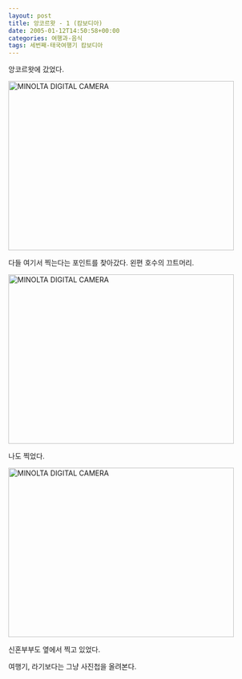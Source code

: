 ```yaml
---
layout: post
title: 앙코르왓 - 1 (캄보디아)
date: 2005-01-12T14:50:58+00:00
categories: 여행과-음식
tags: 세번째-태국여행기 캄보디아
---
```

앙코르왓에 갔었다.

<a href="http://jinto.pe.kr/565/minolta-digital-camera-130" rel="attachment wp-att-3246"><img src="http://jinto.pe.kr/wp-content/uploads/2005/01/PICT22381.jpg" alt="MINOLTA DIGITAL CAMERA" width="450" height="338" class="alignnone size-full wp-image-3246" /></a>


다들 여기서 찍는다는 포인트를 찾아갔다. 왼편 호수의 끄트머리.

<a href="http://jinto.pe.kr/565/minolta-digital-camera-131" rel="attachment wp-att-3247"><img src="http://jinto.pe.kr/wp-content/uploads/2005/01/PICT22391.jpg" alt="MINOLTA DIGITAL CAMERA" width="450" height="338" class="alignnone size-full wp-image-3247" /></a>

나도 찍었다.

<a href="http://jinto.pe.kr/565/minolta-digital-camera-132" rel="attachment wp-att-3248"><img src="http://jinto.pe.kr/wp-content/uploads/2005/01/PICT22411.jpg" alt="MINOLTA DIGITAL CAMERA" width="450" height="338" class="alignnone size-full wp-image-3248" /></a>

신혼부부도 옆에서 찍고 있었다.

여행기, 라기보다는 그냥 사진첩을 올려본다.

